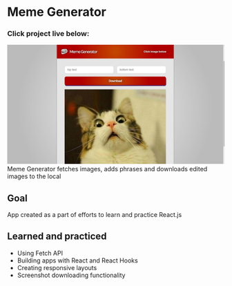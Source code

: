 # Meme Generator
### Click project live below:
[![Meme Generator img](https://github.com/will-s-205/will-s-205.github.io/blob/main/fcc-portfolio/img/2023-06-22%20Meme%20Generator.jpg)](https://will-s-205.github.io/meme-generator)
Meme Generator fetches images, adds phrases and downloads edited images to the local
## Goal
App created as a part of efforts to learn and practice React.js
## Learned and practiced
* Using Fetch API
* Building apps with React and React Hooks
* Creating responsive layouts
* Screenshot downloading functionality
